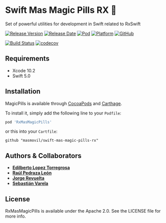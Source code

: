 # Swift Mas Magic Pills RX 💊
Set of powerful utilities for development in Swift related to RxSwift

[![Release Version](https://img.shields.io/github/release/masmovil/swift-mas-magic-pills-rx.svg)](https://github.com/masmovil/swift-mas-magic-pills-rx/releases) 
[![Release Date](https://img.shields.io/github/release-date/masmovil/swift-mas-magic-pills-rx.svg)](https://github.com/masmovil/swift-mas-magic-pills-rx/releases)
[![Pod](https://img.shields.io/cocoapods/v/RxMagicPills.svg?style=flat)](https://cocoapods.org/pods/RxMagicPills)
[![Platform](https://img.shields.io/cocoapods/p/RxMagicPills.svg?style=flat)](https://cocoapods.org/pods/RxMagicPills)
[![GitHub](https://img.shields.io/github/license/masmovil/swift-mas-magic-pills-rx.svg)](https://github.com/masmovil/swift-mas-magic-pills-rx/blob/master/LICENSE)

[![Build Status](https://travis-ci.com/masmovil/swift-mas-magic-pills-rx.svg?branch=master)](https://travis-ci.com/masmovil/swift-mas-magic-pills-rx)
[![codecov](https://codecov.io/gh/masmovil/swift-mas-magic-pills-rx/branch/master/graph/badge.svg)](https://codecov.io/gh/masmovil/swift-mas-magic-pills-rx)

## Requirements

* Xcode 10.2
* Swift 5.0

## Installation

MagicPills is available through [CocoaPods](https://cocoapods.org) and [Carthage](https://github.com/Carthage/Carthage). 

To install it, simply add the following line to your `Podfile`:
```ruby
pod 'RxMasMagicPills'
```
or this into your `Cartfile`:
```ogdl
github "masmovil/swift-mas-magic-pills-rx" 
```

## Authors & Collaborators

* **[Edilberto Lopez Torregrosa](https://github.com/ediLT)**
* **[Raúl Pedraza León](https://github.com/r-pedraza)**
* **[Jorge Revuelta](https://github.com/minuscorp)**
* **[Sebastián Varela](https://github.com/sebastianvarela)**

## License

RxMasMagicPills is available under the Apache 2.0. See the LICENSE file for more info.
